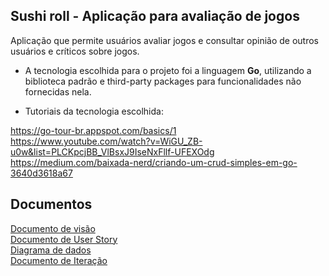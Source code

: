 ## Sushi roll - Aplicação para avaliação de jogos

Aplicação que permite usuários avaliar jogos e consultar opinião de outros usuários e críticos sobre jogos.

* A tecnologia escolhida para o projeto foi a linguagem **Go**, utilizando a biblioteca padrão e third-party packages 
para funcionalidades não fornecidas nela.

* Tutoriais da tecnologia escolhida:

https://go-tour-br.appspot.com/basics/1  
https://www.youtube.com/watch?v=WiGU_ZB-u0w&list=PLCKpcjBB_VlBsxJ9IseNxFllf-UFEXOdg  
https://medium.com/baixada-nerd/criando-um-crud-simples-em-go-3640d3618a67  


## Documentos

[Documento de visão](https://github.com/felipedavid/sushi_roll/blob/main/docs/visao.md)<br/>
[Documento de User Story](https://github.com/felipedavid/sushi_roll/blob/main/docs/user_story.md)<br/>
[Diagrama de dados](https://github.com/felipedavid/sushi_roll/blob/main/docs/modelo_de_dados.md)<br/>
[Documento de Iteração](https://github.com/felipedavid/sushi_roll/blob/main/docs/iteracao.md)<br/>
